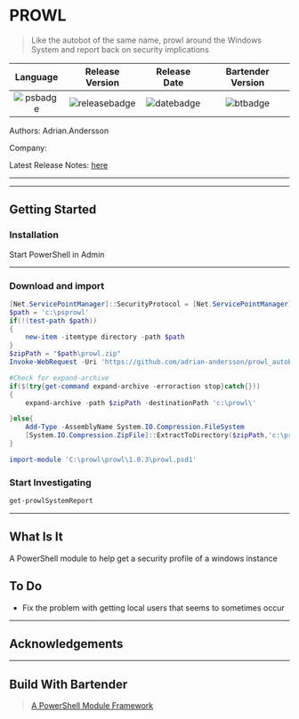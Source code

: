# PROWL


> Like the autobot of the same name, prowl around the Windows System and report back on security implications

[releasebadge]: https://img.shields.io/static/v1.svg?label=version&message=1.0.3&color=blue
[datebadge]: https://img.shields.io/static/v1.svg?label=Date&message=2021-03-15&color=yellow
[psbadge]: https://img.shields.io/static/v1.svg?label=PowerShell&message=4.0.0&color=5391FE&logo=powershell
[btbadge]: https://img.shields.io/static/v1.svg?label=bartender&message=6.2.0&color=0B2047


| Language | Release Version | Release Date | Bartender Version |
|:-------------------:|:-------------------:|:-------------------:|:-------------------:|
|![psbadge]|![releasebadge]|![datebadge]|![btbadge]|


Authors: Adrian.Andersson

Company:  

Latest Release Notes: [here](./documentation/1.0.1/release.md)

***

<!--Bartender Dynamic Header -- Code Below Here -->



***
##  Getting Started

### Installation
Start PowerShell in Admin

---

### Download and import


```powershell
[Net.ServicePointManager]::SecurityProtocol = [Net.ServicePointManager]::SecurityProtocol -bor [Net.SecurityProtocolType]::Tls12
$path = 'c:\psprowl'
if(!(test-path $path))
{
    new-item -itemtype directory -path $path
}
$zipPath = "$path\prowl.zip"
Invoke-WebRequest -Uri 'https://github.com/adrian-andersson/prowl_autobot/releases/download/v1.0.3/prowl.zip' -OutFile $zipPath -Verbose -UseBasicParsing

#Check for expand-archive
if($(try{get-command expand-archive -erroraction stop}catch{}))
{
    expand-archive -path $zipPath -destinationPath 'c:\prowl\'

}else{
    Add-Type -AssemblyName System.IO.Compression.FileSystem
    [System.IO.Compression.ZipFile]::ExtractToDirectory($zipPath,'c:\prowl\')
}

import-module 'C:\prowl\prowl\1.0.3\prowl.psd1'
```

### Start Investigating

```powershell
get-prowlSystemReport

```

***
## What Is It
A PowerShell module to help get a security profile of a windows instance

## To Do

 - Fix the problem with getting local users that seems to sometimes occur

***
## Acknowledgements



<!--Bartender Link, please leave this here if you make use of this module -->
***

## Build With Bartender
> [A PowerShell Module Framework](https://github.com/DomainGroupOSS/bartender)

